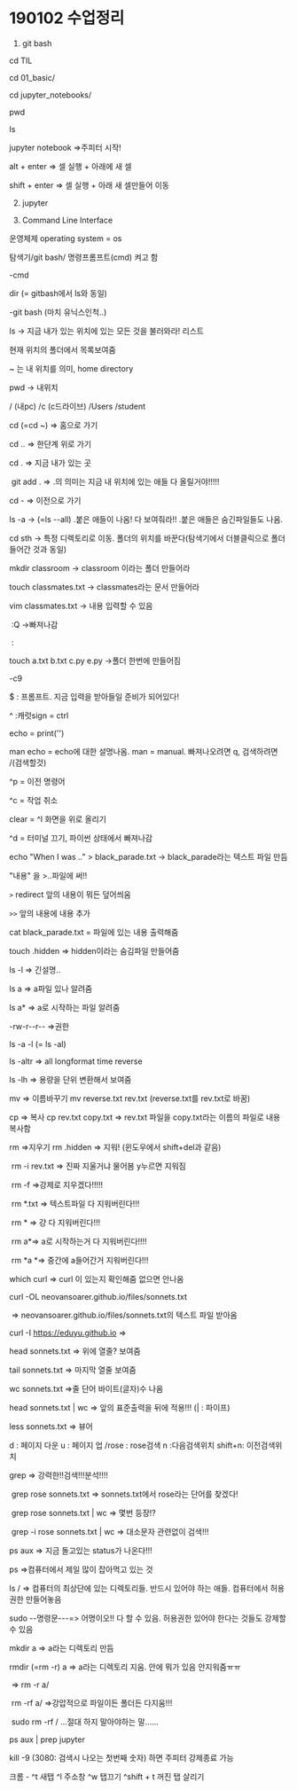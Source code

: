 # 190102 수업정리

1. git bash

cd TIL

cd 01_basic/

cd jupyter_notebooks/



pwd

ls



jupyter notebook =>주피터 시작!



alt + enter => 셀 실행 + 아래에 새 셀

shift + enter => 셀 실행 + 아래 새 셀만들어 이동

2. jupyter





3. Command Line Interface

운영체제 operating system = os 



탐색기/git bash/ 명령프롬프트(cmd) 켜고 함



-cmd

dir (= gitbash에서 ls와 동일)



-git bash (마치 유닉스인척..)

ls  -> 지금 내가 있는 위치에 있는 모든 것을 불러와라! 리스트

현재 위치의 폴더에서 목록보여줌

~ 는 내 위치를 의미, home directory

pwd -> 내위치

/ (내pc) /c (c드라이브) /Users /student

cd (=cd ~) => 홈으로 가기

cd .. => 한단계 위로 가기

cd . => 지금 내가 있는 곳

​	git add . => .의 의미는 지금 내 위치에 있는 애들 다 올릴거야!!!!!

cd - => 이전으로 가기

ls -a  -> (=ls --all) .붙은 애들이 나옴! 다 보여줘라!! .붙은 애들은 숨긴파일들도 나옴.

cd sth -> 특정 디렉토리로 이동. 폴더의 위치를 바꾼다(탐색기에서 더블클릭으로 폴더 들어간 것과 동일)

mkdir classroom -> classroom 이라는 폴더 만들어라

touch classmates.txt -> classmates라는 문서 만들어라

vim classmates.txt -> 내용 입력할 수 있음

​	:Q ->빠져나감 

​	:

touch a.txt b.txt c.py e.py ->폴더 한번에 만들어짐



-c9

$ : 프롬프트. 지금 입력을 받아들일 준비가 되어있다!

^ :캐럿sign = ctrl 

echo = print('')

man echo = echo에 대한 설명나옴. man = manual. 빠져나오려면 q, 검색하려면 /(검색할것)

^p = 이전 명령어

^c = 작업 취소

clear = ^l 화면을 위로 올리기 

^d = 터미널 끄기, 파이썬 상태에서 빠져나감



echo "When I was .." > black_parade.txt -> black_parade라는 텍스트 파일 만듬 

"내용" 을 >..파일에 써!!

`>`  redirect 앞의 내용이 뭐든 덮어씌움

`>>` 앞의 내용에 내용 추가

cat black_parade.txt = 파일에 있는 내용 출력해줌

touch .hidden => hidden이라는 숨김파일 만들어줌



ls -l  => 긴설명..

ls a => a파일 있나 알려줌

ls a* => a로 시작하는 파일 알려줌

-rw-r--r-- =>권한

ls -a -l (= ls -al)

ls -altr => all longformat  time reverse

ls -lh => 용량을 단위 변환해서 보여줌



mv => 이름바꾸기 mv reverse.txt rev.txt (reverse.txt를 rev.txt로 바꿈)



cp => 복사 cp rev.txt copy.txt => rev.txt 파일을 copy.txt라는 이름의 파일로 내용 복사함



rm =>지우기 rm .hidden => 지워! (윈도우에서 shift+del과 같음)

​	rm -i rev.txt => 진짜 지울거냐 물어봄 y누르면 지워짐

​	rm -f =>강제로 지우겠다!!!!!

​	rm *.txt => 텍스트파일 다 지워버린다!!!  

​	rm * => 걍 다 지워버린다!!!

​	rm a*=> a로 시작하는거 다 지워버린다!!!!

​	rm *a *=> 중간에 a들어간거 지워버린다!!!



which curl => curl 이 있는지 확인해줌 없으면 안나옴



curl -OL neovansoarer.github.io/files/sonnets.txt 

​	=> neovansoarer.github.io/files/sonnets.txt의 텍스트 파일 받아옴



curl -I https://eduyu.github.io => 

head sonnets.txt => 위에 열줄? 보여줌

tail sonnets.txt => 마지막 열줄 보여줌



wc sonnets.txt =>줄 단어 바이트(글자)수 나옴

head sonnets.txt | wc => 앞의 표준출력을 뒤에 적용!!! (| : 파이프)



less sonnets.txt => 뷰어

d : 페이지 다운 u : 페이지 업 /rose : rose검색 n :다음검색위치 shift+n: 이전검색위치



grep => 강력한!!검색!!!분석!!!! 

​	grep rose sonnets.txt => sonnets.txt에서 rose라는 단어를 찾겠다!

​	grep rose sonnets.txt | wc => 몇번 등장!?

​	grep -i  rose sonnets.txt | wc  => 대소문자 관련없이 검색!!!



ps aux => 지금 돌고있는 status가 나온다!!!



ps =>컴퓨터에서 제일 많이 잡아먹고 있는 것



ls / => 컴퓨터의 최상단에 있는 디렉토리들. 반드시 있어야 하는 애들.  컴퓨터에서 허용권한 만들어놓음

sudo --명령문---=> 어명이오!! 다 할 수 있음. 허용권한 있어야 한다는 것들도 강제할 수 있음



mkdir a => a라는 디렉토리 만듬

rmdir (=rm -r) a => a라는 디렉토리 지움. 안에 뭐가 있음 안지워줌ㅠㅠ

​	=> rm -r a/

​	rm -rf a/ =>강압적으로 파일이든 폴더든 다지움!!!

​	sudo rm -rf / ...절대 하지 말아야하는 말......









ps aux | prep jupyter

kill -9 (3080: 검색시 나오는 첫번째 숫자) 하면 주피터 강제종료 가능





크롬 - ^t 새탭 ^l 주소창 ^w 탭끄기 ^shift + t 꺼진 탭 살리기